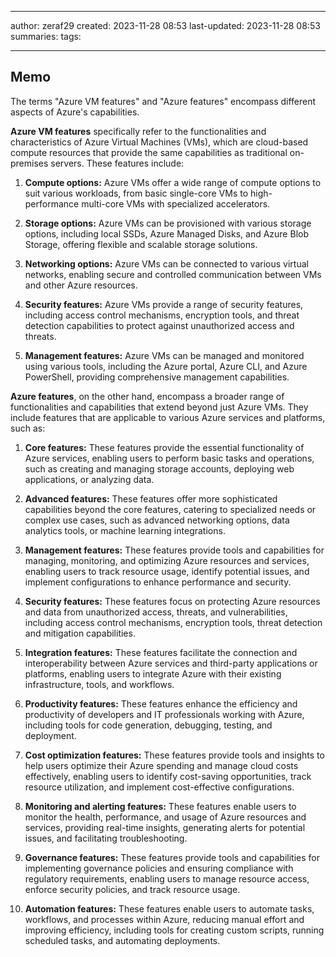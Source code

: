 

--- 
author: zeraf29
created: 2023-11-28 08:53 
last-updated: 2023-11-28 08:53 
summaries: 
tags:

---


## Memo



The terms "Azure VM features" and "Azure features" encompass different aspects of Azure's capabilities.

**Azure VM features** specifically refer to the functionalities and characteristics of Azure Virtual Machines (VMs), which are cloud-based compute resources that provide the same capabilities as traditional on-premises servers. These features include:

1. **Compute options:** Azure VMs offer a wide range of compute options to suit various workloads, from basic single-core VMs to high-performance multi-core VMs with specialized accelerators.
    
2. **Storage options:** Azure VMs can be provisioned with various storage options, including local SSDs, Azure Managed Disks, and Azure Blob Storage, offering flexible and scalable storage solutions.
    
3. **Networking options:** Azure VMs can be connected to various virtual networks, enabling secure and controlled communication between VMs and other Azure resources.
    
4. **Security features:** Azure VMs provide a range of security features, including access control mechanisms, encryption tools, and threat detection capabilities to protect against unauthorized access and threats.
    
5. **Management features:** Azure VMs can be managed and monitored using various tools, including the Azure portal, Azure CLI, and Azure PowerShell, providing comprehensive management capabilities.
    

**Azure features**, on the other hand, encompass a broader range of functionalities and capabilities that extend beyond just Azure VMs. They include features that are applicable to various Azure services and platforms, such as:

1. **Core features:** These features provide the essential functionality of Azure services, enabling users to perform basic tasks and operations, such as creating and managing storage accounts, deploying web applications, or analyzing data.
    
2. **Advanced features:** These features offer more sophisticated capabilities beyond the core features, catering to specialized needs or complex use cases, such as advanced networking options, data analytics tools, or machine learning integrations.
    
3. **Management features:** These features provide tools and capabilities for managing, monitoring, and optimizing Azure resources and services, enabling users to track resource usage, identify potential issues, and implement configurations to enhance performance and security.
    
4. **Security features:** These features focus on protecting Azure resources and data from unauthorized access, threats, and vulnerabilities, including access control mechanisms, encryption tools, threat detection and mitigation capabilities.
    
5. **Integration features:** These features facilitate the connection and interoperability between Azure services and third-party applications or platforms, enabling users to integrate Azure with their existing infrastructure, tools, and workflows.
    
6. **Productivity features:** These features enhance the efficiency and productivity of developers and IT professionals working with Azure, including tools for code generation, debugging, testing, and deployment.
    
7. **Cost optimization features:** These features provide tools and insights to help users optimize their Azure spending and manage cloud costs effectively, enabling users to identify cost-saving opportunities, track resource utilization, and implement cost-effective configurations.
    
8. **Monitoring and alerting features:** These features enable users to monitor the health, performance, and usage of Azure resources and services, providing real-time insights, generating alerts for potential issues, and facilitating troubleshooting.
    
9. **Governance features:** These features provide tools and capabilities for implementing governance policies and ensuring compliance with regulatory requirements, enabling users to manage resource access, enforce security policies, and track resource usage.
    
10. **Automation features:** These features enable users to automate tasks, workflows, and processes within Azure, reducing manual effort and improving efficiency, including tools for creating custom scripts, running scheduled tasks, and automating deployments.


